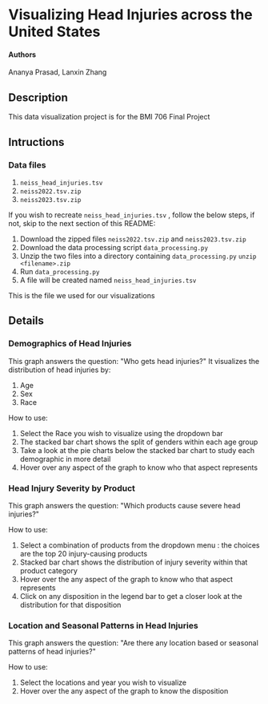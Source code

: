 # Visualizing Head Injuries across the United States

#### Authors
Ananya Prasad, Lanxin Zhang

## Description
This data visualization project is for the BMI 706 Final Project

## Intructions
### Data files
1. `neiss_head_injuries.tsv`
2. `neiss2022.tsv.zip`
3. `neiss2023.tsv.zip`

If you wish to recreate `neiss_head_injuries.tsv` , follow the below steps, if not, skip to the next section of this README:
1. Download the zipped files `neiss2022.tsv.zip` and `neiss2023.tsv.zip`
2. Download the data processing script `data_processing.py`
3. Unzip the two files into a directory containing `data_processing.py`
   `unzip <filename>.zip`
4. Run `data_processing.py`
5. A file will be created named `neiss_head_injuries.tsv`

This is the file we used for our visualizations

## Details

### Demographics of Head Injuries
This graph answers the question: "Who gets head injuries?"
It visualizes the distribution of head injuries by:
1. Age
2. Sex
3. Race

How to use: 
1. Select the Race you wish to visualize using the dropdown bar
2. The stacked bar chart shows the split of genders within each age group
3. Take a look at the pie charts below the stacked bar chart to study each demographic in more detail
4. Hover over any aspect of the graph to know who that aspect represents

### Head Injury Severity by Product
This graph answers the question: "Which products cause severe head injuries?"

How to use:
1. Select a combination of products from the dropdown menu : the choices are the top 20 injury-causing products
2. Stacked bar chart shows the distribution of injury severity within that product category
3. Hover over the any aspect of the graph to know who that aspect represents
4. Click on any disposition in the legend bar to get a closer look at the distribution for that disposition

### Location and Seasonal Patterns in Head Injuries
This graph answers the question: "Are there any location based or seasonal patterns of head injuries?"

How to use:
1. Select the locations and year you wish to visualize
2. Hover over the any aspect of the graph to know the disposition 




